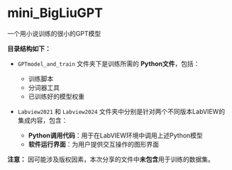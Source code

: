 # mini_BigLiuGPT

一个用小说训练的很小的GPT模型

**目录结构如下：**

- `GPTmodel_and_train` 文件夹下是训练所需的 **Python文件**，包括：
  - 训练脚本
  - 分词器工具
  - 已训练好的模型权重

- `Labview2021` 和 `Labview2024` 文件夹中分别是针对两个不同版本LabVIEW的集成内容，包含：
  - **Python调用代码**：用于在LabVIEW环境中调用上述Python模型
  - **软件运行界面**：为用户提供交互操作的图形界面

**注意：**
因可能涉及版权因素，本次分享的文件中**未包含**用于训练的数据集。
